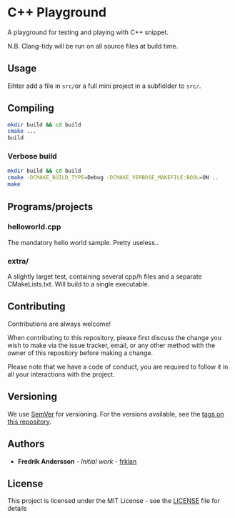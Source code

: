 # C++ Playground

 A playground for testing and playing with C++ snippet.

N.B. Clang-tidy will be run on all source files at build time.

## Usage

Eihter add a file in ```src/```or a full mini project in a subfiólder to ```src/```.

## Compiling

```bash
mkdir build && cd build
cmake ...
build
```

### Verbose build

```bash
mkdir build && cd build
cmake -DCMAKE_BUILD_TYPE=Debug -DCMAKE_VERBOSE_MAKEFILE:BOOL=ON ..
make
```

## Programs/projects

### helloworld.cpp

The mandatory hello world sample. Pretty useless..

### extra/

A slightly larget test, containing several cpp/h files and a separate CMakeLists.txt. Will build to a single executable.

## Contributing

Contributions are always welcome!

When contributing to this repository, please first discuss the change you wish to make via the issue tracker, email, or any other method with the owner of this repository before making a change.

Please note that we have a code of conduct, you are required to follow it in all your interactions with the project.

## Versioning

We use [SemVer](http://semver.org/) for versioning. For the versions available, see the [tags on this repository](https://github.com/frklan/[TBD]/tags).

## Authors

* **Fredrik Andersson** - *Initial work* - [frklan](https://github.com/frklan)

## License

This project is licensed under the MIT License - see the [LICENSE](LICENSE) file for details

